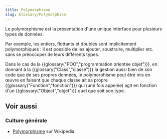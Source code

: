 ```yaml
---
title: Polymorphisme
slug: Glossary/Polymorphism
---
```


Le polymorphisme est la présentation d'une unique interface pour plusieurs types de données.

Par exemple, les entiers, flottants et doubles sont implicitement polymorphiques : il est possible de les ajouter, soustraire, multiplier etc. sans se préoccuper de leurs différents types.

Dans le cas de la {{glossary("POO","programmation orientée objet")}}, en donnant à la {{glossary("Class","classe")}} la gestion aussi bien de son code que de ses propres données, le polymorphisme peut être mis en œuvre en faisant que chaque classe ait sa propre {{glossary("Function","fonction")}} qui (une fois appelée) agit en fonction d'un {{glossary("Object","objet")}} quel que soit son type.

## Voir aussi

### Culture générale

- [Polymorphisme](<https://fr.wikipedia.org/wiki/Polymorphisme_(informatique)>) sur Wikipédia
